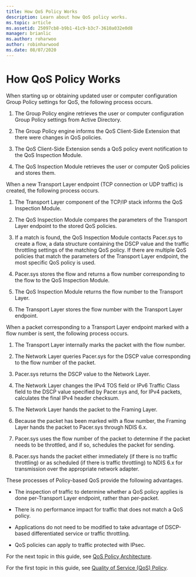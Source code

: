 ```yaml
---
title: How QoS Policy Works
description: Learn about how QoS policy works.
ms.topic: article
ms.assetid: 25097cb8-b9b1-41c9-b3c7-3610a032e0d8
manager: brianlic
ms.author: roharwoo
author: robinharwood
ms.date: 08/07/2020
---
```


# How QoS Policy Works

When starting up or obtaining updated user or computer configuration Group Policy settings for QoS, the following process occurs.

1. The Group Policy engine retrieves the user or computer configuration Group Policy settings from Active Directory.

2. The Group Policy engine informs the QoS Client-Side Extension that there were changes in QoS policies.

3. The QoS Client-Side Extension sends a QoS policy event notification to the QoS Inspection Module.

4. The QoS Inspection Module retrieves the user or computer QoS policies and stores them.

When a new Transport Layer endpoint \(TCP connection or UDP traffic\) is created, the following process occurs.

1. The Transport Layer component of the TCP/IP stack informs the QoS Inspection Module.

2. The QoS Inspection Module compares the parameters of the Transport Layer endpoint to the stored QoS policies.

3. If a match is found, the QoS Inspection Module contacts Pacer.sys to create a flow, a data structure containing the DSCP value and the traffic throttling settings of the matching QoS policy. If there are multiple QoS policies that match the parameters of the Transport Layer endpoint, the most specific QoS policy is used.

4. Pacer.sys stores the flow and returns a flow number corresponding to the flow to the QoS Inspection Module.

5. The QoS Inspection Module returns the flow number to the Transport Layer.

6. The Transport Layer stores the flow number with the Transport Layer endpoint.

When a packet corresponding to a Transport Layer endpoint marked with a flow number is sent, the following process occurs.

1. The Transport Layer internally marks the packet with the flow number.

2. The Network Layer queries Pacer.sys for the DSCP value corresponding to the flow number of the packet.

3. Pacer.sys returns the DSCP value to the Network Layer.

4. The Network Layer changes the IPv4 TOS field or IPv6 Traffic Class field to the DSCP value specified by Pacer.sys and, for IPv4 packets, calculates the final IPv4 header checksum.

5. The Network Layer hands the packet to the Framing Layer.

6. Because the packet has been marked with a flow number, the Framing Layer hands the packet to Pacer.sys through NDIS 6.x.

7. Pacer.sys uses the flow number of the packet to determine if the packet needs to be throttled, and if so, schedules the packet for sending.

8. Pacer.sys hands the packet either immediately \(if there is no traffic throttling\) or as scheduled \(if there is traffic throttling\) to NDIS 6.x for transmission over the appropriate network adapter.

These processes of Policy-based QoS provide the following advantages.

- The inspection of traffic to determine whether a QoS policy applies is done per-Transport Layer endpoint, rather than per-packet.

- There is no performance impact for traffic that does not match a QoS policy.

- Applications do not need to be modified to take advantage of DSCP-based differentiated service or traffic throttling.

- QoS policies can apply to traffic protected with IPsec.

For the next topic in this guide, see [QoS Policy Architecture](qos-policy-architecture.md).

For the first topic in this guide, see [Quality of Service (QoS) Policy](qos-policy-top.md).
